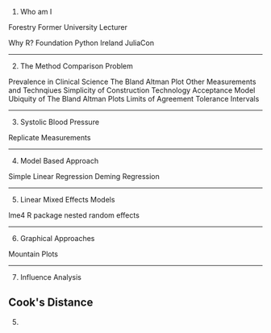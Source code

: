 
1. Who am I

Forestry 
Former University Lecturer

Why R? Foundation
Python Ireland
JuliaCon 


---------------------------------------------

2. The Method Comparison Problem

Prevalence in Clinical Science
The Bland Altman Plot
Other Measurements and Technqiues
Simplicity of Construction
Technology Acceptance Model
Ubiquity of The Bland Altman Plots
Limits of Agreement 
Tolerance Intervals

-----------------------------------------------

3. Systolic Blood Pressure 

Replicate Measurements

-----------------------------------------------

4. Model Based Approach

Simple Linear Regression
Deming Regression

------------------------------------------------
5. Linear Mixed Effects Models

lme4 R package
nested random effects

------------------------------------------------

6. Graphical Approaches

Mountain Plots

------------------------------------------------

7. Influence Analysis

Cook's Distance
-------------------------------------------------
5.
